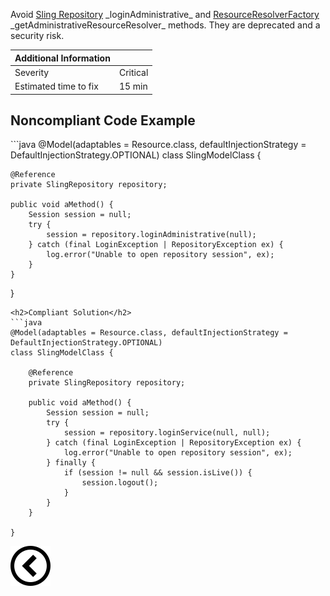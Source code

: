 <p>Avoid <a href="https://sling.apache.org/apidocs/sling10/org/apache/sling/jcr/api/SlingRepository.html#loginAdministrative-java.lang.String-">Sling
    Repository</a> _loginAdministrative_ and
    <a href="https://sling.apache.org/apidocs/sling11/org/apache/sling/api/resource/ResourceResolverFactory.html#getAdministrativeResourceResolver-java.util.Map-">ResourceResolverFactory</a>
    _getAdministrativeResourceResolver_ methods. They are deprecated and a security risk.
</p>

| Additional Information |          |
|------------------------|----------|
| Severity               | Critical | 
| Estimated time to fix  | 15 min   |


<h2>Noncompliant Code Example</h2>
```java
@Model(adaptables = Resource.class, defaultInjectionStrategy = DefaultInjectionStrategy.OPTIONAL)
class SlingModelClass {

    @Reference
    private SlingRepository repository;

    public void aMethod() {
        Session session = null;
        try {
            session = repository.loginAdministrative(null);
        } catch (final LoginException | RepositoryException ex) {
            log.error("Unable to open repository session", ex);
        }
    }
    
}
```
<h2>Compliant Solution</h2>
```java
@Model(adaptables = Resource.class, defaultInjectionStrategy = DefaultInjectionStrategy.OPTIONAL)
class SlingModelClass {

    @Reference
    private SlingRepository repository;

    public void aMethod() {
        Session session = null;
        try {
            session = repository.loginService(null, null);
        } catch (final LoginException | RepositoryException ex) {
            log.error("Unable to open repository session", ex);
        } finally {
            if (session != null && session.isLive()) {
                session.logout();
            }
        }
    }

}
```

[![Back to overview](back.svg)](../../README.md)
